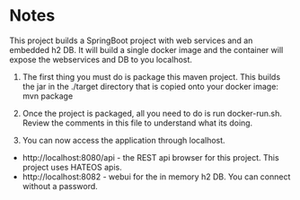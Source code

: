 # Notes
This project builds a SpringBoot project with web services and an embedded h2 DB. 
It will build a single docker image and the container will expose the webservices and DB to you localhost. 

1. The first thing you must do is package this maven project. This builds the jar in the ./target directory
that is copied onto your docker image: mvn package

2. Once the project is packaged, all you need to do is run docker-run.sh. Review the comments in this file to understand 
what its doing. 

3. You can now access the application through localhost.
* http://localhost:8080/api - the REST api browser for this project. This project uses HATEOS apis. 
* http://localhost:8082 - webui for the in memory h2 DB. You can connect without a password. 
